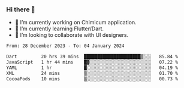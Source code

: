 ### Hi there 👋

<!--
**devcat37/devcat37** is a ✨ _special_ ✨ repository because its `README.md` (this file) appears on your GitHub profile.-->


- 🔭 I’m currently working on Chimicum application.
- 🌱 I’m currently learning Flutter/Dart.
- 👯 I’m looking to collaborate with UI designers.
<!-- - 🤔 I’m looking for help with ... -->

<!--START_SECTION:waka-->

```txt
From: 28 December 2023 - To: 04 January 2024

Dart         20 hrs 39 mins  █████████████████████▒░░░   85.84 %
JavaScript   1 hr 44 mins    █▓░░░░░░░░░░░░░░░░░░░░░░░   07.22 %
YAML         1 hr            █░░░░░░░░░░░░░░░░░░░░░░░░   04.19 %
XML          24 mins         ▒░░░░░░░░░░░░░░░░░░░░░░░░   01.70 %
CocoaPods    10 mins         ▒░░░░░░░░░░░░░░░░░░░░░░░░   00.73 %
```

<!--END_SECTION:waka-->
